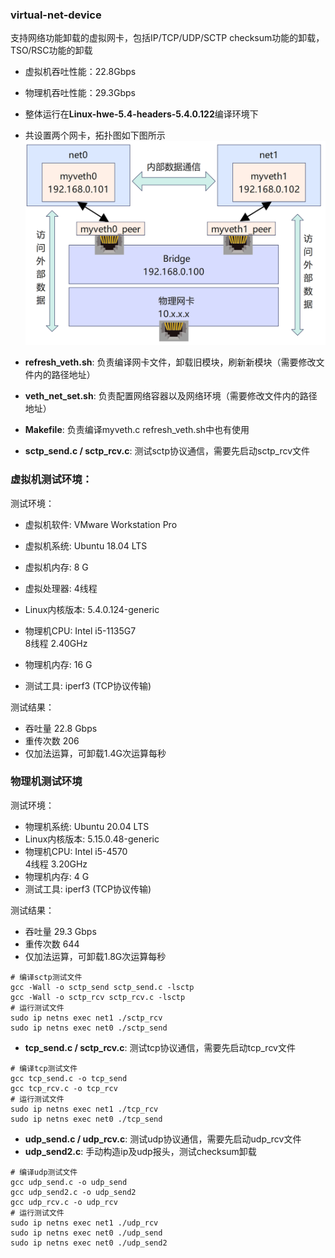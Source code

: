 ### virtual-net-device
支持网络功能卸载的虚拟网卡，包括IP/TCP/UDP/SCTP checksum功能的卸载，TSO/RSC功能的卸载

* 虚拟机吞吐性能：22.8Gbps
* 物理机吞吐性能：29.3Gbps

* 整体运行在**Linux-hwe-5.4-headers-5.4.0.122**编译环境下
* 共设置两个网卡，拓扑图如下图所示
![拓扑图](拓扑图.png)

* **refresh_veth.sh**: 负责编译网卡文件，卸载旧模块，刷新新模块（需要修改文件内的路径地址）
* **veth_net_set.sh**: 负责配置网络容器以及网络环境（需要修改文件内的路径地址）
* **Makefile**: 负责编译myveth.c  refresh_veth.sh中也有使用
* **sctp_send.c / sctp_rcv.c**: 测试sctp协议通信，需要先启动sctp_rcv文件

### 虚拟机测试环境：
测试环境：
 - 虚拟机软件: VMware Workstation Pro
 - 虚拟机系统: Ubuntu 18.04 LTS
 - 虚拟机内存: 8 G
 - 虚拟处理器: 4线程
 - Linux内核版本: 5.4.0.124-generic

 - 物理机CPU: Intel i5-1135G7  
	     8线程   2.40GHz
 - 物理机内存: 16 G

 - 测试工具: iperf3 (TCP协议传输)

测试结果：
 - 吞吐量         22.8 Gbps
 - 重传次数      206
 - 仅加法运算，可卸载1.4G次运算每秒
### 物理机测试环境
测试环境：
 - 物理机系统: Ubuntu 20.04 LTS
 - Linux内核版本: 5.15.0.48-generic
 - 物理机CPU: Intel i5-4570  
	     4线程   3.20GHz
 - 物理机内存: 4 G
 - 测试工具: iperf3 (TCP协议传输)
 
测试结果：
 - 吞吐量         29.3 Gbps
 - 重传次数      644
 - 仅加法运算，可卸载1.8G次运算每秒



```
# 编译sctp测试文件
gcc -Wall -o sctp_send sctp_send.c -lsctp
gcc -Wall -o sctp_rcv sctp_rcv.c -lsctp
# 运行测试文件
sudo ip netns exec net1 ./sctp_rcv
sudo ip netns exec net0 ./sctp_send
```
* **tcp_send.c / sctp_rcv.c**: 测试tcp协议通信，需要先启动tcp_rcv文件


```
# 编译tcp测试文件
gcc tcp_send.c -o tcp_send
gcc tcp_rcv.c -o tcp_rcv
# 运行测试文件
sudo ip netns exec net1 ./tcp_rcv
sudo ip netns exec net0 ./tcp_send
```
* **udp_send.c / udp_rcv.c**: 测试udp协议通信，需要先启动udp_rcv文件
* **udp_send2.c**: 手动构造ip及udp报头，测试checksum卸载
```
# 编译udp测试文件
gcc udp_send.c -o udp_send
gcc udp_send2.c -o udp_send2
gcc udp_rcv.c -o udp_rcv
# 运行测试文件
sudo ip netns exec net1 ./udp_rcv
sudo ip netns exec net0 ./udp_send
sudo ip netns exec net0 ./udp_send2
```